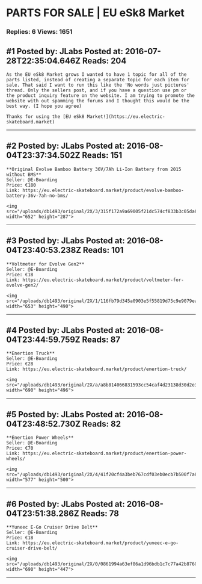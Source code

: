 # PARTS FOR SALE &#124; EU eSk8 Market

### Replies: 6 Views: 1651

## \#1 Posted by: JLabs Posted at: 2016-07-28T22:35:04.646Z Reads: 204

```
As the EU eSk8 Market grows I wanted to have 1 topic for all of the parts listed, instead of creating a separate topic for each item for sale. That said I want to run this like the 'No words just pictures' thread. Only the sellers post, and if you have a question use pm or the product inquiry feature on the website. I am trying to promote the website with out spamming the forums and I thought this would be the best way. (I hope you agree) 

Thanks for using the [EU eSk8 Market!](https://eu.electric-skateboard.market)
```

---
## \#2 Posted by: JLabs Posted at: 2016-08-04T23:37:34.502Z Reads: 151

```
**Original Evolve Bamboo Battery 36V/7Ah Li-Ion Battery from 2015 without BMS** 
Seller: @E-Boarding
Price: €180
Link: https://eu.electric-skateboard.market/product/evolve-bamboo-battery-36v-7ah-no-bms/ 

<img src="/uploads/db1493/original/2X/3/315f172a9a69005f21dc574cf833b3c05da649f7.jpg" width="652" height="287">
```

---
## \#3 Posted by: JLabs Posted at: 2016-08-04T23:40:53.238Z Reads: 101

```
**Voltmeter for Evolve Gen2**
Seller: @E-Boarding
Price: €18
Link: https://eu.electric-skateboard.market/product/voltmeter-for-evolve-gen2/

<img src="/uploads/db1493/original/2X/1/116fb79d345a0903e5f55819d75c9e9079eab2f8.jpg" width="653" height="490">
```

---
## \#4 Posted by: JLabs Posted at: 2016-08-04T23:44:59.759Z Reads: 87

```
**Enertion Truck**
Seller: @E-Boarding
Price: €28
Link: https://eu.electric-skateboard.market/product/enertion-truck/

<img src="/uploads/db1493/original/2X/a/a8b814066831593cc54caf4d23138d30d2e3cd29.jpg" width="690" height="496">
```

---
## \#5 Posted by: JLabs Posted at: 2016-08-04T23:48:52.730Z Reads: 82

```
**Enertion Power Wheels**
Seller: @E-Boarding
Price: €70
Link: https://eu.electric-skateboard.market/product/enertion-power-wheels/

<img src="/uploads/db1493/original/2X/4/41f20cf4a3beb767cdf03eb0ecb7b500f7a6ad12.jpg" width="577" height="500">
```

---
## \#6 Posted by: JLabs Posted at: 2016-08-04T23:51:38.286Z Reads: 78

```
**Yuneec E-Go Cruiser Drive Belt**
Seller: @E-Boarding
Price: €18
Link: https://eu.electric-skateboard.market/product/yuneec-e-go-cruiser-drive-belt/

<img src="/uploads/db1493/original/2X/0/0861994a63ef86a1d96bdb1c7c77a42b87604d64.jpg" width="690" height="447">
```

---
